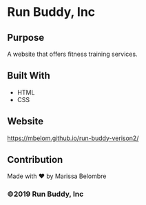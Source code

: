 # Run Buddy, Inc

## Purpose
A website that offers fitness training services. 

## Built With
* HTML
* CSS

## Website
https://mbelom.github.io/run-buddy-verison2/

## Contribution
Made with ❤️ by Marissa Belombre

### ©️2019 Run Buddy, Inc
